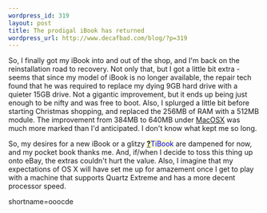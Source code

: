 ```yaml
--- 
wordpress_id: 319
layout: post
title: The prodigal iBook has returned
wordpress_url: http://www.decafbad.com/blog/?p=319
---
```

<p>So, I finally got my iBook into and out of the shop, and I'm back on the reinstallation road to recovery.  Not only that, but I got a little bit extra - seems that since my model of iBook is no longer available, the repair tech found that he was required to replace my dying 9GB hard drive with a quieter 15GB drive.  Not a gigantic improvement, but it ends up being just enough to be nifty and was free to boot.  Also, I splurged a little bit before starting Christmas shopping, and replaced the 256MB of RAM with a 512MB module.  The improvement from 384MB to 640MB under <a href="http://www.decafbad.com/twiki/bin/view/Main/MacOSX">MacOSX</a> was much more marked than I'd anticipated.  I don't know what kept me so long.</p>
<p>So, my desires for a new iBook or a glitzy <span style='background : #FFFFCE;'><a href="http://www.decafbad.com/twiki/bin/edit/Main/TiBook?topicparent=Main.FilterData"><b>?</b></a><font color="#0000FF">TiBook</font></span> are dampened for now, and my pocket book thanks me.  And, if/when I decide to toss this thing up onto eBay, the extras couldn't hurt the value.  Also, I imagine that my expectations of OS X will have set me up for amazement once I get to play with a machine that supports Quartz Extreme and has a more decent processor speed.</p>
<!--more-->
shortname=ooocde
